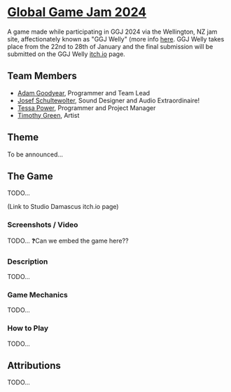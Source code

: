 # [Global Game Jam 2024](https://globalgamejam.org/)

A game made while participating in GGJ 2024 via the Wellington, NZ jam site, affectionately known as "GGJ Welly" (more info [here](https://globalgamejam.org/jam-sites/2024/global-game-jam-welly). GGJ Welly takes place from the 22nd to 28th of January and the final submission will be submitted on the GGJ Welly [itch.io](https://itch.io/jam/global-game-jam-wellington-2024) page.

## Team Members

- [Adam Goodyear](https://github.com/zedxc), Programmer and Team Lead
- [Josef Schultewolter](https://www.youtube.com/@Panda-wh8zk), Sound Designer and Audio Extraordinaire!
- [Tessa Power](https://github.com/tessapower), Programmer and Project Manager
- [Timothy Green](https://github.com/TFLGamer), Artist

## Theme

To be announced...

## The Game

TODO...

(Link to Studio Damascus itch.io page)

### Screenshots / Video

TODO...
❓Can we embed the game here??

### Description

TODO...

### Game Mechanics

TODO...

### How to Play

TODO...

## Attributions

TODO...
